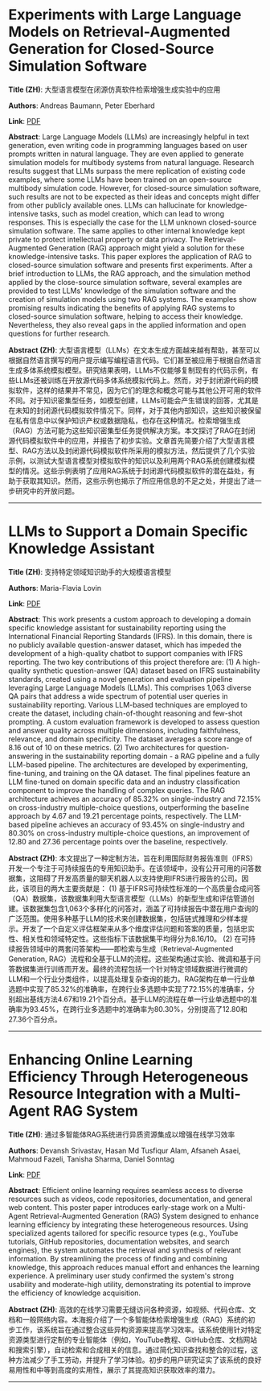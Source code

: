 # Experiments with Large Language Models on Retrieval-Augmented Generation for Closed-Source Simulation Software 

**Title (ZH)**: 大型语言模型在闭源仿真软件检索增强生成实验中的应用 

**Authors**: Andreas Baumann, Peter Eberhard  

**Link**: [PDF](https://arxiv.org/pdf/2502.03916)  

**Abstract**: Large Language Models (LLMs) are increasingly helpful in text generation, even writing code in programming languages based on user prompts written in natural language. They are even applied to generate simulation models for multibody systems from natural language. Research results suggest that LLMs surpass the mere replication of existing code examples, where some LLMs have been trained on an open-source multibody simulation code. However, for closed-source simulation software, such results are not to be expected as their ideas and concepts might differ from other publicly available ones. LLMs can hallucinate for knowledge-intensive tasks, such as model creation, which can lead to wrong responses. This is especially the case for the LLM unknown closed-source simulation software. The same applies to other internal knowledge kept private to protect intellectual property or data privacy. The Retrieval-Augmented Generation (RAG) approach might yield a solution for these knowledge-intensive tasks. This paper explores the application of RAG to closed-source simulation software and presents first experiments. After a brief introduction to LLMs, the RAG approach, and the simulation method applied by the close-source simulation software, several examples are provided to test LLMs' knowledge of the simulation software and the creation of simulation models using two RAG systems. The examples show promising results indicating the benefits of applying RAG systems to closed-source simulation software, helping to access their knowledge. Nevertheless, they also reveal gaps in the applied information and open questions for further research. 

**Abstract (ZH)**: 大型语言模型（LLMs）在文本生成方面越来越有帮助，甚至可以根据自然语言撰写的用户提示编写编程语言代码。它们甚至被应用于根据自然语言生成多体系统模拟模型。研究结果表明，LLMs不仅能够复制现有的代码示例，有些LLMs还被训练在开放源代码多体系统模拟代码上。然而，对于封闭源代码的模拟软件，这样的结果并不常见，因为它们的理念和概念可能与其他公开可用的软件不同。对于知识密集型任务，如模型创建，LLMs可能会产生错误的回答，尤其是在未知的封闭源代码模拟软件情况下。同样，对于其他内部知识，这些知识被保留在私有信息中以保护知识产权或数据隐私，也存在这种情况。检索增强生成（RAG）方法可能为这些知识密集型任务提供解决方案。本文探讨了RAG在封闭源代码模拟软件中的应用，并报告了初步实验。文章首先简要介绍了大型语言模型、RAG方法以及封闭源代码模拟软件所采用的模拟方法，然后提供了几个实验示例，以测试大型语言模型对模拟软件的知识以及利用两个RAG系统创建模拟模型的情况。这些示例表明了应用RAG系统于封闭源代码模拟软件的潜在益处，有助于获取其知识。然而，这些示例也揭示了所应用信息的不足之处，并提出了进一步研究中的开放问题。 

---
# LLMs to Support a Domain Specific Knowledge Assistant 

**Title (ZH)**: 支持特定领域知识助手的大规模语言模型 

**Authors**: Maria-Flavia Lovin  

**Link**: [PDF](https://arxiv.org/pdf/2502.04095)  

**Abstract**: This work presents a custom approach to developing a domain specific knowledge assistant for sustainability reporting using the International Financial Reporting Standards (IFRS). In this domain, there is no publicly available question-answer dataset, which has impeded the development of a high-quality chatbot to support companies with IFRS reporting. The two key contributions of this project therefore are:
(1) A high-quality synthetic question-answer (QA) dataset based on IFRS sustainability standards, created using a novel generation and evaluation pipeline leveraging Large Language Models (LLMs). This comprises 1,063 diverse QA pairs that address a wide spectrum of potential user queries in sustainability reporting. Various LLM-based techniques are employed to create the dataset, including chain-of-thought reasoning and few-shot prompting. A custom evaluation framework is developed to assess question and answer quality across multiple dimensions, including faithfulness, relevance, and domain specificity. The dataset averages a score range of 8.16 out of 10 on these metrics.
(2) Two architectures for question-answering in the sustainability reporting domain - a RAG pipeline and a fully LLM-based pipeline. The architectures are developed by experimenting, fine-tuning, and training on the QA dataset. The final pipelines feature an LLM fine-tuned on domain specific data and an industry classification component to improve the handling of complex queries. The RAG architecture achieves an accuracy of 85.32% on single-industry and 72.15% on cross-industry multiple-choice questions, outperforming the baseline approach by 4.67 and 19.21 percentage points, respectively. The LLM-based pipeline achieves an accuracy of 93.45% on single-industry and 80.30% on cross-industry multiple-choice questions, an improvement of 12.80 and 27.36 percentage points over the baseline, respectively. 

**Abstract (ZH)**: 本文提出了一种定制方法，旨在利用国际财务报告准则（IFRS）开发一个专注于可持续报告的专用知识助手。在该领域中，没有公开可用的问答数据集，这阻碍了开发高质量的聊天机器人以支持使用IFRS进行报告的公司。因此，该项目的两大主要贡献是：
(1) 基于IFRS可持续性标准的一个高质量合成问答（QA）数据集，该数据集利用大型语言模型（LLMs）的新型生成和评估管道创建。该数据集包含1,063个多样化的问答对，涵盖了可持续报告中潜在用户查询的广泛范围。使用多种基于LLM的技术来创建数据集，包括链式推理和少样本提示。开发了一个自定义评估框架来从多个维度评估问题和答案的质量，包括忠实性、相关性和领域特定性。这些指标下该数据集平均得分为8.16/10。
(2) 在可持续报告领域中的两套问答架构——即检索与生成（Retrieval-Augmented Generation, RAG）流程和全基于LLM的流程。这些架构通过实验、微调和基于问答数据集进行训练而开发。最终的流程包括一个针对特定领域数据进行微调的LLM和一个行业分类组件，以提高处理复杂查询的能力。RAG架构在单一行业单选题中实现了85.32%的准确率，在跨行业多选题中实现了72.15%的准确率，分别超出基线方法4.67和19.21个百分点。基于LLM的流程在单一行业单选题中的准确率为93.45%，在跨行业多选题中的准确率为80.30%，分别提高了12.80和27.36个百分点。 

---
# Enhancing Online Learning Efficiency Through Heterogeneous Resource Integration with a Multi-Agent RAG System 

**Title (ZH)**: 通过多智能体RAG系统进行异质资源集成以增强在线学习效率 

**Authors**: Devansh Srivastav, Hasan Md Tusfiqur Alam, Afsaneh Asaei, Mahmoud Fazeli, Tanisha Sharma, Daniel Sonntag  

**Link**: [PDF](https://arxiv.org/pdf/2502.03948)  

**Abstract**: Efficient online learning requires seamless access to diverse resources such as videos, code repositories, documentation, and general web content. This poster paper introduces early-stage work on a Multi-Agent Retrieval-Augmented Generation (RAG) System designed to enhance learning efficiency by integrating these heterogeneous resources. Using specialized agents tailored for specific resource types (e.g., YouTube tutorials, GitHub repositories, documentation websites, and search engines), the system automates the retrieval and synthesis of relevant information. By streamlining the process of finding and combining knowledge, this approach reduces manual effort and enhances the learning experience. A preliminary user study confirmed the system's strong usability and moderate-high utility, demonstrating its potential to improve the efficiency of knowledge acquisition. 

**Abstract (ZH)**: 高效的在线学习需要无缝访问各种资源，如视频、代码仓库、文档和一般网络内容。本海报介绍了一个多智能体检索增强生成（RAG）系统的初步工作，该系统旨在通过整合这些异构资源来提高学习效率。该系统使用针对特定资源类型进行定制的专业智能体（例如，YouTube教程、GitHub仓库、文档网站和搜索引擎），自动检索和合成相关的信息。通过简化知识查找和整合的过程，这种方法减少了手工劳动，并提升了学习体验。初步的用户研究证实了该系统的良好易用性和中等到高度的实用性，展示了其提高知识获取效率的潜力。 

---
